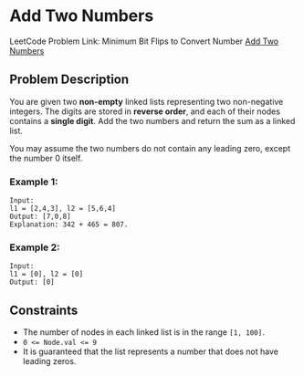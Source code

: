 # Add Two Numbers
LeetCode Problem Link:
Minimum Bit Flips to Convert Number
[Add Two Numbers](https://leetcode.com/problems/add-two-numbers/description/)
## Problem Description

You are given two **non-empty** linked lists representing two non-negative integers. The digits are stored in **reverse order**, and each of their nodes contains a **single digit**. Add the two numbers and return the sum as a linked list.

You may assume the two numbers do not contain any leading zero, except the number 0 itself.

### Example 1:
```text
Input: 
l1 = [2,4,3], l2 = [5,6,4] 
Output: [7,0,8] 
Explanation: 342 + 465 = 807.
```
### Example 2:
```text
Input:
l1 = [0], l2 = [0]
Output: [0]
```

## Constraints

- The number of nodes in each linked list is in the range `[1, 100]`.
- `0 <= Node.val <= 9`
- It is guaranteed that the list represents a number that does not have leading zeros.


